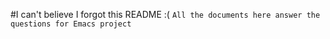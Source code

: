#I can't believe I forgot this README :(
```All the documents here answer the questions for Emacs project```
